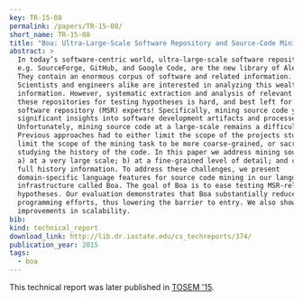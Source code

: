 ```yaml
---
key: TR-15-08
permalink: /papers/TR-15-08/
short_name: TR-15-08
title: "Boa: Ultra-Large-Scale Software Repository and Source-Code Mining"
abstract: >
  In today’s software-centric world, ultra-large-scale software repositories,
  e.g. SourceForge, GitHub, and Google Code, are the new library of Alexandria.
  They contain an enormous corpus of software and related information.
  Scientists and engineers alike are interested in analyzing this wealth of
  information. However, systematic extraction and analysis of relevant data from
  these repositories for testing hypotheses is hard, and best left for mining
  software repository (MSR) experts! Specifically, mining source code yields
  significant insights into software development artifacts and processes.
  Unfortunately, mining source code at a large-scale remains a difficult task.
  Previous approaches had to either limit the scope of the projects studied,
  limit the scope of the mining task to be more coarse-grained, or sacrifice
  studying the history of the code. In this paper we address mining source code:
  a) at a very large scale; b) at a fine-grained level of detail; and c) with
  full history information. To address these challenges, we present
  domain-specific language features for source code mining in our language and
  infrastructure called Boa. The goal of Boa is to ease testing MSR-related
  hypotheses. Our evaluation demonstrates that Boa substantially reduces
  programming efforts, thus lowering the barrier to entry. We also show drastic
  improvements in scalability.
bib:
kind: technical_report
download_link: http://lib.dr.iastate.edu/cs_techreports/374/
publication_year: 2015
tags:
  - boa
---
```


This technical report was later published in [TOSEM '15](/papers/TOSEM-15/).
